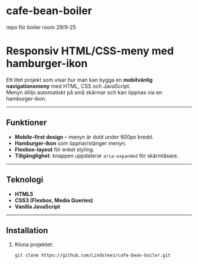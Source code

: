 # cafe-bean-boiler
repo för boiler room 29/9-25

# Responsiv HTML/CSS-meny med hamburger-ikon

Ett litet projekt som visar hur man kan bygga en **mobilvänlig navigationsmeny** med HTML, CSS och JavaScript.  
Menyn döljs automatiskt på små skärmar och kan öppnas via en hamburger-ikon.

---

## Funktioner
- **Mobile-first design** – menyn är dold under 600px bredd.
- **Hamburger-ikon** som öppnar/stänger menyn.
- **Flexbox-layout** för enkel styling.
- **Tillgänglighet**: knappen uppdaterar `aria-expanded` för skärmläsare.

---

## Teknologi
- **HTML5**
- **CSS3 (Flexbox, Media Queries)**
- **Vanilla JavaScript**

---

## Installation
1. Klona projektet:
   ```bash
   git clone https://github.com/Lindsteez/cafe-bean-boiler.git
